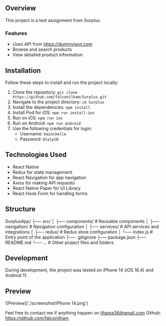 ## Overview

This project is a test assignment from Surplus.

### Features

- Uses API from https://dummyjson.com
- Browse and search products
- View detailed product information

## Installation

Follow these steps to install and run the project locally:

1. Clone the repository: `git clone https://github.com/falconilham/Surplus.git`
2. Navigate to the project directory: `cd Surplus`
3. Install the dependencies: `npm install`
4. Install Pod for iOS: `npm run install-ios`
5. Run on iOS: `npm run ios`
6. Run on Android: `npm run android`
7. Use the following credentials for login:
   - Username: `kminchelle`
   - Password: `0lelplR`

## Technologies Used

- React Native
- Redux for state management
- React Navigation for app navigation
- Axios for making API requests
- React Native Paper for UI Library
- React Hook Form for handling forms

## Structure

SurplusApp/
├── src/
│   ├── components/              # Reusable components
│   ├── navigation/              # Navigation configuration
│   ├── services/                # API services and integrations
│   ├── redux/                   # Redux store configuration
│   └── index.js                 # Entry point of the application
├── .gitignore
├── package.json
├── README.md
└── ...                          # Other project files and folders

## Development

During development, the project was tested on iPhone 14 (iOS 16.4) and Android 11.


## Preview

![Preview]('./screenshot/iPhone 14.png')


Feel free to contact me if anything happen on ilhama36@gmail.com Github: https://github.com/falconilham
